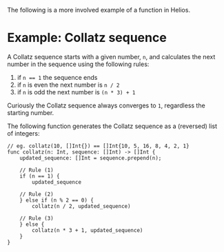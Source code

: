 The following is a more involved example of a function in Helios.


# Example: Collatz sequence

A Collatz sequence starts with a given number, `n`, and calculates the next number in the sequence using the following rules:

   1. if `n == 1` the sequence ends
   2. if `n` is even the next number is `n / 2`
   3. if `n` is odd the next number is `(n * 3) + 1`

Curiously the Collatz sequence always converges to `1`, regardless the starting number.

The following function generates the Collatz sequence as a (reversed) list of integers:

```helios
// eg. collatz(10, []Int{}) == []Int{10, 5, 16, 8, 4, 2, 1}
func collatz(n: Int, sequence: []Int) -> []Int {
	updated_sequence: []Int = sequence.prepend(n);

    // Rule (1)
    if (n == 1) {
		updated_sequence

    // Rule (2)
    } else if (n % 2 == 0) {
        collatz(n / 2, updated_sequence)

    // Rule (3)
    } else {
        collatz(n * 3 + 1, updated_sequence)
    }
}
```

